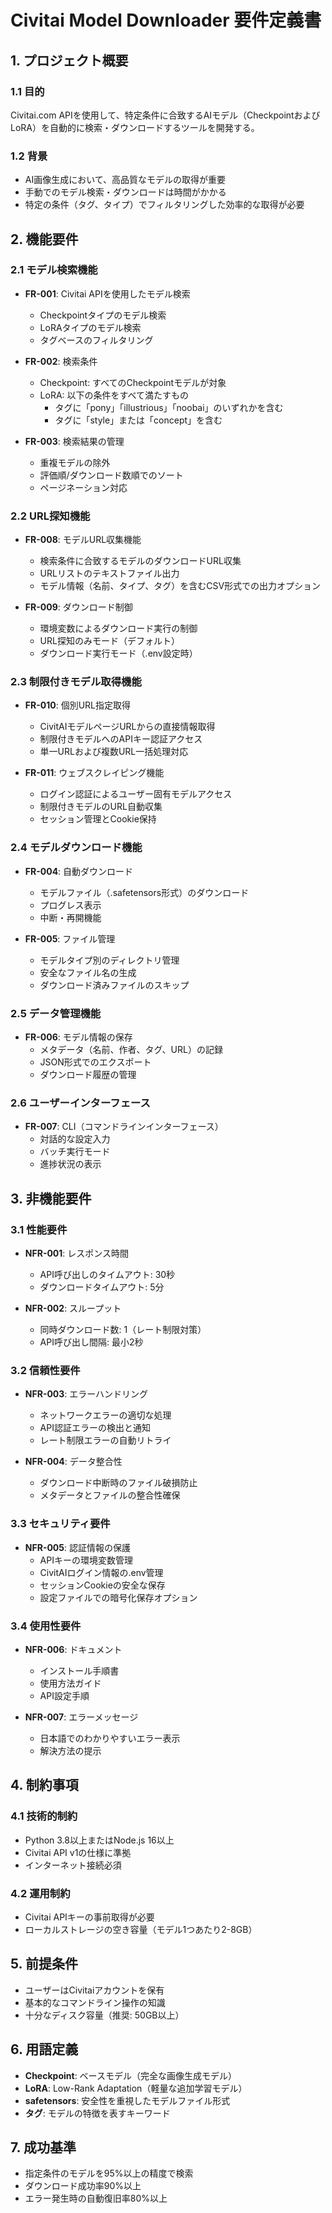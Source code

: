 # Civitai Model Downloader 要件定義書

## 1. プロジェクト概要

### 1.1 目的
Civitai.com APIを使用して、特定条件に合致するAIモデル（CheckpointおよびLoRA）を自動的に検索・ダウンロードするツールを開発する。

### 1.2 背景
- AI画像生成において、高品質なモデルの取得が重要
- 手動でのモデル検索・ダウンロードは時間がかかる
- 特定の条件（タグ、タイプ）でフィルタリングした効率的な取得が必要

## 2. 機能要件

### 2.1 モデル検索機能
- **FR-001**: Civitai APIを使用したモデル検索
  - Checkpointタイプのモデル検索
  - LoRAタイプのモデル検索
  - タグベースのフィルタリング

- **FR-002**: 検索条件
  - Checkpoint: すべてのCheckpointモデルが対象
  - LoRA: 以下の条件をすべて満たすもの
    - タグに「pony」「illustrious」「noobai」のいずれかを含む
    - タグに「style」または「concept」を含む

- **FR-003**: 検索結果の管理
  - 重複モデルの除外
  - 評価順/ダウンロード数順でのソート
  - ページネーション対応

### 2.2 URL探知機能
- **FR-008**: モデルURL収集機能
  - 検索条件に合致するモデルのダウンロードURL収集
  - URLリストのテキストファイル出力
  - モデル情報（名前、タイプ、タグ）を含むCSV形式での出力オプション

- **FR-009**: ダウンロード制御
  - 環境変数によるダウンロード実行の制御
  - URL探知のみモード（デフォルト）
  - ダウンロード実行モード（.env設定時）

### 2.3 制限付きモデル取得機能
- **FR-010**: 個別URL指定取得
  - CivitAIモデルページURLからの直接情報取得
  - 制限付きモデルへのAPIキー認証アクセス
  - 単一URLおよび複数URL一括処理対応

- **FR-011**: ウェブスクレイピング機能
  - ログイン認証によるユーザー固有モデルアクセス
  - 制限付きモデルのURL自動収集
  - セッション管理とCookie保持

### 2.4 モデルダウンロード機能
- **FR-004**: 自動ダウンロード
  - モデルファイル（.safetensors形式）のダウンロード
  - プログレス表示
  - 中断・再開機能

- **FR-005**: ファイル管理
  - モデルタイプ別のディレクトリ管理
  - 安全なファイル名の生成
  - ダウンロード済みファイルのスキップ

### 2.5 データ管理機能
- **FR-006**: モデル情報の保存
  - メタデータ（名前、作者、タグ、URL）の記録
  - JSON形式でのエクスポート
  - ダウンロード履歴の管理

### 2.6 ユーザーインターフェース
- **FR-007**: CLI（コマンドラインインターフェース）
  - 対話的な設定入力
  - バッチ実行モード
  - 進捗状況の表示

## 3. 非機能要件

### 3.1 性能要件
- **NFR-001**: レスポンス時間
  - API呼び出しのタイムアウト: 30秒
  - ダウンロードタイムアウト: 5分

- **NFR-002**: スループット
  - 同時ダウンロード数: 1（レート制限対策）
  - API呼び出し間隔: 最小2秒

### 3.2 信頼性要件
- **NFR-003**: エラーハンドリング
  - ネットワークエラーの適切な処理
  - API認証エラーの検出と通知
  - レート制限エラーの自動リトライ

- **NFR-004**: データ整合性
  - ダウンロード中断時のファイル破損防止
  - メタデータとファイルの整合性確保

### 3.3 セキュリティ要件
- **NFR-005**: 認証情報の保護
  - APIキーの環境変数管理
  - CivitAIログイン情報の.env管理
  - セッションCookieの安全な保存
  - 設定ファイルでの暗号化保存オプション

### 3.4 使用性要件
- **NFR-006**: ドキュメント
  - インストール手順書
  - 使用方法ガイド
  - API設定手順

- **NFR-007**: エラーメッセージ
  - 日本語でのわかりやすいエラー表示
  - 解決方法の提示

## 4. 制約事項

### 4.1 技術的制約
- Python 3.8以上またはNode.js 16以上
- Civitai API v1の仕様に準拠
- インターネット接続必須

### 4.2 運用制約
- Civitai APIキーの事前取得が必要
- ローカルストレージの空き容量（モデル1つあたり2-8GB）

## 5. 前提条件
- ユーザーはCivitaiアカウントを保有
- 基本的なコマンドライン操作の知識
- 十分なディスク容量（推奨: 50GB以上）

## 6. 用語定義
- **Checkpoint**: ベースモデル（完全な画像生成モデル）
- **LoRA**: Low-Rank Adaptation（軽量な追加学習モデル）
- **safetensors**: 安全性を重視したモデルファイル形式
- **タグ**: モデルの特徴を表すキーワード

## 7. 成功基準
- 指定条件のモデルを95%以上の精度で検索
- ダウンロード成功率90%以上
- エラー発生時の自動復旧率80%以上